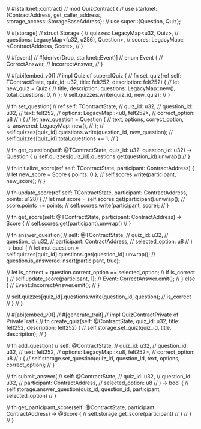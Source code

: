 // #[starknet::contract]
// mod QuizContract {
//     use starknet::{ContractAddress, get_caller_address, storage_access::StorageBaseAddress};
//     use super::{Question, Quiz};

//     #[storage]
//     struct Storage {
//         quizzes: LegacyMap<u32, Quiz>,
//         questions: LegacyMap<(u32, u256), Question>,
//         scores: LegacyMap::<ContractAddress, Score>,
//     }

//     #[event]
//     #[derive(Drop, starknet::Event)]
//     enum Event {
//         CorrectAnswer,
//         IncorrectAnswer,
//     }

//     #[abi(embed_v0)]
//     impl Quiz of super::IQuiz<ContractState> {
//         fn set_quiz(ref self: TContractState, quiz_id: u32, title: felt252, description: felt252) {
//             let new_quiz = Quiz {
//                 title, description, questions: LegacyMap::new(), total_questions: 0,
//             };
//             self.quizzes.write(quiz_id, new_quiz);
//         }

//         fn set_question(
//             ref self: TContractState,
//             quiz_id: u32,
//             question_id: u32,
//             text: felt252,
//             options: LegacyMap::<u8, felt252>,
//             correct_option: u8
//         ) {
//             let new_question = Question {
//                 text, options, correct_option, is_answered: LegacyMap::new(),
//             };
//             self.quizzes[quiz_id].questions.write(question_id, new_question);
//             self.quizzes[quiz_id].total_questions += 1;
//         }

//         fn get_question(self: @TContractState, quiz_id: u32, question_id: u32) -> Question {
//             self.quizzes[quiz_id].questions.get(question_id).unwrap()
//         }

//         fn initialize_score(ref self: TContractState, participant: ContractAddress) {
//             let new_score = Score { points: 0 };
//             self.scores.write(participant, new_score);
//         }

//         fn update_score(ref self: TContractState, participant: ContractAddress, points: u128) {
//             let mut score = self.scores.get(participant).unwrap();
//             score.points += points;
//             self.scores.write(participant, score);
//         }

//         fn get_score(self: @TContractState, participant: ContractAddress) -> Score {
//             self.scores.get(participant).unwrap()
//         }

//         fn answer_question(
//             self: @TContractState,
//             quiz_id: u32,
//             question_id: u32,
//             participant: ContractAddress,
//             selected_option: u8
//         ) -> bool {
//             let mut question = self.quizzes[quiz_id].questions.get(question_id).unwrap();
//             question.is_answered.insert(participant, true);

//             let is_correct = question.correct_option == selected_option;
//             if is_correct {
//                 self.update_score(participant, 1);
//                 Event::CorrectAnswer.emit();
//             } else {
//                 Event::IncorrectAnswer.emit();
//             }

//             self.quizzes[quiz_id].questions.write(question_id, question);
//             is_correct
//         }
//     }

//     #[abi(embed_v0)]
//     #[generate_trait]
//     impl QuizContractPrivate of PrivateTrait {
//         fn create_quiz(self: @ContractState, quiz_id: u32, title: felt252, description: felt252) {
//             self.storage.set_quiz(quiz_id, title, description);
//         }

//         fn add_question(
//             self: @ContractState,
//             quiz_id: u32,
//             question_id: u32,
//             text: felt252,
//             options: LegacyMap::<u8, felt252>,
//             correct_option: u8
//         ) {
//             self.storage.set_question(quiz_id, question_id, text, options, correct_option);
//         }

//         fn submit_answer(
//             self: @ContractState,
//             quiz_id: u32,
//             question_id: u32,
//             participant: ContractAddress,
//             selected_option: u8
//         ) -> bool {
//             self.storage.answer_question(quiz_id, question_id, participant, selected_option)
//         }

//         fn get_participant_score(self: @ContractState, participant: ContractAddress) -> @Score {
//             self.storage.get_score(participant)
//         }
//     }
// }